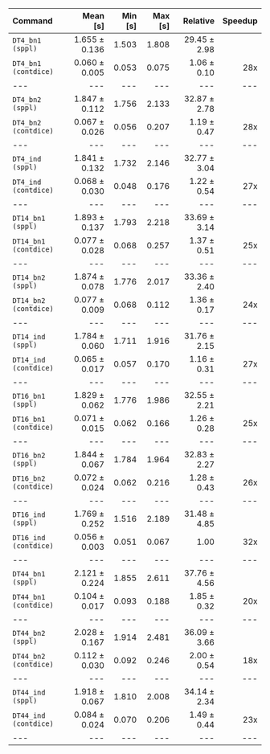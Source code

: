 | Command | Mean [s] | Min [s] | Max [s] | Relative | Speedup |
|:---|---:|---:|---:|---:|---:|
| `DT4_bn1 (sppl)` | 1.655 ± 0.136 | 1.503 | 1.808 | 29.45 ± 2.98 | |
| `DT4_bn1 (contdice)` | 0.060 ± 0.005 | 0.053 | 0.075 | 1.06 ± 0.10 | 28x |
|---|---|---|---|---|---|
| `DT4_bn2 (sppl)` | 1.847 ± 0.112 | 1.756 | 2.133 | 32.87 ± 2.78 | |
| `DT4_bn2 (contdice)` | 0.067 ± 0.026 | 0.056 | 0.207 | 1.19 ± 0.47 | 28x |
|---|---|---|---|---|---|
| `DT4_ind (sppl)` | 1.841 ± 0.132 | 1.732 | 2.146 | 32.77 ± 3.04 | |
| `DT4_ind (contdice)` | 0.068 ± 0.030 | 0.048 | 0.176 | 1.22 ± 0.54 | 27x |
|---|---|---|---|---|---|
| `DT14_bn1 (sppl)` | 1.893 ± 0.137 | 1.793 | 2.218 | 33.69 ± 3.14 | |
| `DT14_bn1 (contdice)` | 0.077 ± 0.028 | 0.068 | 0.257 | 1.37 ± 0.51 | 25x |
|---|---|---|---|---|---|
| `DT14_bn2 (sppl)` | 1.874 ± 0.078 | 1.776 | 2.017 | 33.36 ± 2.40 | |
| `DT14_bn2 (contdice)` | 0.077 ± 0.009 | 0.068 | 0.112 | 1.36 ± 0.17 | 24x |
|---|---|---|---|---|---|
| `DT14_ind (sppl)` | 1.784 ± 0.060 | 1.711 | 1.916 | 31.76 ± 2.15 | |
| `DT14_ind (contdice)` | 0.065 ± 0.017 | 0.057 | 0.170 | 1.16 ± 0.31 | 27x |
|---|---|---|---|---|---|
| `DT16_bn1 (sppl)` | 1.829 ± 0.062 | 1.776 | 1.986 | 32.55 ± 2.21 | |
| `DT16_bn1 (contdice)` | 0.071 ± 0.015 | 0.062 | 0.166 | 1.26 ± 0.28 | 25x |
|---|---|---|---|---|---|
| `DT16_bn2 (sppl)` | 1.844 ± 0.067 | 1.784 | 1.964 | 32.83 ± 2.27 | |
| `DT16_bn2 (contdice)` | 0.072 ± 0.024 | 0.062 | 0.216 | 1.28 ± 0.43 | 26x |
|---|---|---|---|---|---|
| `DT16_ind (sppl)` | 1.769 ± 0.252 | 1.516 | 2.189 | 31.48 ± 4.85 | |
| `DT16_ind (contdice)` | 0.056 ± 0.003 | 0.051 | 0.067 | 1.00 | 32x |
|---|---|---|---|---|---|
| `DT44_bn1 (sppl)` | 2.121 ± 0.224 | 1.855 | 2.611 | 37.76 ± 4.56 | |
| `DT44_bn1 (contdice)` | 0.104 ± 0.017 | 0.093 | 0.188 | 1.85 ± 0.32 | 20x |
|---|---|---|---|---|---|
| `DT44_bn2 (sppl)` | 2.028 ± 0.167 | 1.914 | 2.481 | 36.09 ± 3.66 | |
| `DT44_bn2 (contdice)` | 0.112 ± 0.030 | 0.092 | 0.246 | 2.00 ± 0.54 | 18x |
|---|---|---|---|---|---|
| `DT44_ind (sppl)` | 1.918 ± 0.067 | 1.810 | 2.008 | 34.14 ± 2.34 | |
| `DT44_ind (contdice)` | 0.084 ± 0.024 | 0.070 | 0.206 | 1.49 ± 0.44 | 23x |
|---|---|---|---|---|---|
